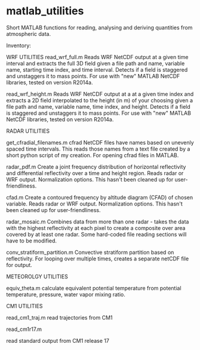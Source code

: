 matlab_utilities
================

Short MATLAB functions for reading, analysing and deriving quantities from atmospheric data. 

Inventory:

WRF UTILITIES
read_wrf_full.m
Reads WRF NetCDF output at a given time interval and extracts the full 3D field given a file path and name, 
variable name, starting time index, and time interval. Detects if a field is staggered and unstaggers it 
to mass points. For use with "new" MATLAB NetCDF libraries, tested on version R2014a.

read_wrf_height.m
Reads WRF NetCDF output at a at a given time index and extracts a 2D field interpolated to 
the height (in m) of your choosing given a file path and name, variable name, time index, and height. 
Detects if a field is staggered and unstaggers it to mass points. For use with "new" MATLAB NetCDF libraries, 
tested on version R2014a.

RADAR UTILITIES

get_cfradial_filenames.m
cfrad NetCDF files have names based on unevenly spaced time intervals. This reads those names from a text file created by a short python script of my creation. For opening cfrad files in MATLAB.

radar_pdf.m
Create a joint frequency distribution of horizontal reflectivity and differential reflectivity over a time and height region. Reads radar or WRF output. Normalization options. This hasn't been cleaned up for user-friendliness.

cfad.m
Create a contoured frequency by altitude diagram (CFAD) of chosen variable. Reads radar or WRF output. Normalization options. This hasn't been cleaned up for user-friendliness.

radar_mosaic.m
Combines data from more than one radar - takes the data with the highest reflectivity at each pixel to create a composite over area covered by at least one radar. Some hard-coded file reading sections will have to be modified.

conv_stratiform_partition.m
Convective stratiform partition based on reflectivity. For looping over multiple times, creates a separate netCDF file for output.

METEOROLGY UTILITIES

equiv_theta.m
calculate equivalent potential temperature from potential temperature, pressure, water vapor mixing ratio.

CM1 UTILITIES

read_cm1_traj.m
read trajectories from CM1

read_cm1r17.m

read standard output from CM1 release 17

